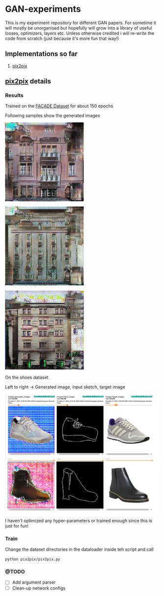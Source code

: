 # GAN-experiments

This is my experiment repository for different GAN papers. For sometime it will mostly be unorganised but hopefully will grow into a library of useful losses, optimizers, layers etc. Unless otherwise credited i will re-write the code from scratch (just because it's more fun that way!)

## Implementations so far

1. [pix2pix](https://arxiv.org/abs/1611.07004)

## [pix2pix](./pix2pix/README.md) details

### Results

Trained on the [FACADE Dataset](http://cmp.felk.cvut.cz/~tylecr1/facade/) for about 150 epochs

Following samples show the generated images

![sample1](./samples/pix2pix/e_150_1.jpg) 

![sample2](./samples/pix2pix/e_150_2.jpg) 

![sample3](./samples/pix2pix/e_150_3.jpg)

On the shoes dataset

Left to right -> Generated image, input sketch, target image

![example1](./pix2pix/data/shoes_generation.png)
![example2](./pix2pix/data/shoes_generated_1.png)

I haven't optimized any hyper-parameters or trained enough since this is just for fun!

### Train
 
 Change the dataset directories in the dataloader inside teh script and call
 
```python pix2pix/pix2pix.py```

### @TODO 

- [ ] Add argument parser 
- [ ] Clean-up network configs
